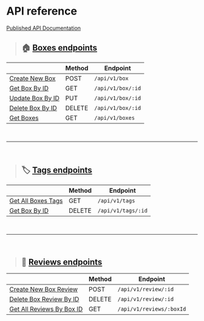 # API reference

[Published API Documentation](https://documenter.getpostman.com/view/3992616/Tzm6jv1Y)

> ## 🏠 [Boxes endpoints](./boxes.md)

|                                                          | Method | Endpoint          |
| -------------------------------------------------------- | ------ | ----------------- |
| [Create New Box](./boxes.md#post---create-new-box)       | POST   | `/api/v1/box`     |
| [Get Box By ID](./boxes.md#get---box-by-id)              | GET    | `/api/v1/box/:id` |
| [Update Box By ID](./boxes.md#put---update-box-by-id)    | PUT    | `/api/v1/box/:id` |
| [Delete Box By ID](./boxes.md#delete---delete-box-by-id) | DELETE | `/api/v1/box/:id` |
| [Get Boxes](./boxes.md#get---get-boxes)                  | GET    | `/api/v1/boxes`   |

&nbsp;

---

&nbsp;

> ## 🏷 [Tags endpoints](./tags.md)

|                                                          | Method | Endpoint           |
| -------------------------------------------------------- | ------ | ------------------ |
| [Get All Boxes Tags](./tags.md#get---get-all-boxes-tags) | GET    | `/api/v1/tags`     |
| [Get Box By ID](./tags.md#delete---delete-tag-by-id)     | DELETE | `/api/v1/tags/:id` |

&nbsp;

---

&nbsp;

> ## 📝 [Reviews endpoints](./reviews.md)

|                                                                           | Method | Endpoint                 |
| ------------------------------------------------------------------------- | ------ | ------------------------ |
| [Create New Box Review](./reviews.md#post---create-new-box-review)        | POST   | `/api/v1/review/:id`     |
| [Delete Box Review By ID](./reviews.md#delete---delete-box-review-by-id)  | DELETE | `/api/v1/review/:id`     |
| [Get All Reviews By Box ID](./reviews.md#get---get-all-reviews-by-box-id) | GET    | `/api/v1/reviews/:boxId` |
